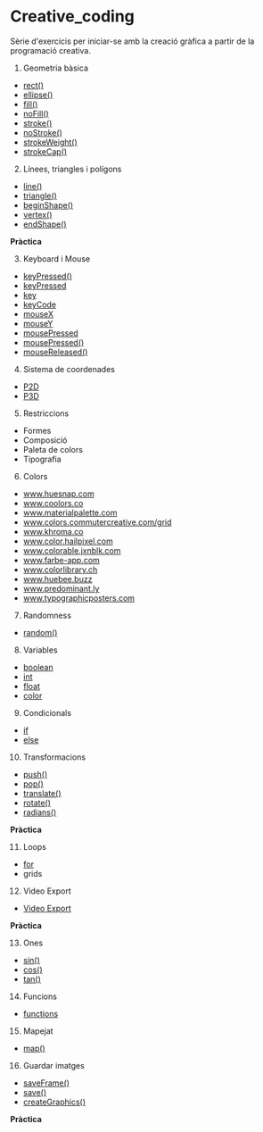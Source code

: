 # Creative_coding

Sèrie d'exercicis per iniciar-se amb la creació gràfica 
a partir de la programació creativa.

1. Geometria bàsica
* [rect()](https://processing.org/reference/rect_.html)
* [ellipse()](https://processing.org/reference/ellipse_.html)
* [fill()](https://processing.org/reference/fill_.html)
* [noFill()](https://processing.org/reference/noFill_.html)
* [stroke()](https://processing.org/reference/stroke_.html)
* [noStroke()](https://processing.org/reference/noStroke_.html)
* [strokeWeight()](https://processing.org/reference/strokeWeight_.html)
* [strokeCap()](https://processing.org/reference/strokeCap_.html)
2. Línees, triangles i polígons
* [line()](https://processing.org/reference/line_.html)
* [triangle()](https://processing.org/reference/triangle_.html)
* [beginShape()](https://www.processing.org/reference/beginShape_.html)
* [vertex()](https://www.processing.org/reference/vertex_.html)
* [endShape()](https://www.processing.org/reference/endShape_.html)

__Pràctica__

3. Keyboard i Mouse
* [keyPressed()](https://www.processing.org/reference/keyPressed_.html)
* [keyPressed](https://www.processing.org/reference/keyPressed.html)
* [key](https://www.processing.org/reference/key.html)
* [keyCode](https://www.processing.org/reference/keyCode.html)
* [mouseX](https://www.processing.org/reference/mouseX.html)
* [mouseY](https://www.processing.org/reference/mouseY.html)
* [mousePressed](https://www.processing.org/reference/mousePressed.html)
* [mousePressed()](https://www.processing.org/reference/mousePressed_.html)
* [mouseReleased()](https://www.processing.org/reference/mouseReleased_.html)

4. Sistema de coordenades
* [P2D](https://processing.org/reference/size_.html)
* [P3D](https://processing.org/tutorials/p3d/)

5. Restriccions 
* Formes
* Composició 
* Paleta de colors
* Tipografia

6. Colors
* www.huesnap.com
* www.coolors.co
* www.materialpalette.com
* www.colors.commutercreative.com/grid
* www.khroma.co
* www.color.hailpixel.com
* www.colorable.jxnblk.com
* www.farbe-app.com
* www.colorlibrary.ch
* www.huebee.buzz
* www.predominant.ly
* www.typographicposters.com

7. Randomness
* [random()](https://processing.org/reference/random_.html)

8. Variables
* [boolean](https://processing.org/reference/boolean.html)
* [int](https://processing.org/reference/int.html)
* [float](https://processing.org/reference/float.html)
* [color](https://processing.org/reference/color_.html)

9. Condicionals
* [if](https://processing.org/reference/if.html)
* [else](https://processing.org/reference/else.html)

10. Transformacions
* [push()](https://processing.org/reference/push_.html)
* [pop()](https://processing.org/reference/pop_.html)
* [translate()](https://processing.org/reference/translate_.html)
* [rotate()](https://processing.org/reference/rotate_.html)
* [radians()](https://processing.org/reference/radians_.html)

__Pràctica__

11. Loops
* [for](https://processing.org/reference/for.html)
* grids
12. Video Export
* [Video Export](https://timrodenbroeker.de/processing-tutorial-video-export/)

__Pràctica__

13. Ones
* [sin()](https://processing.org/reference/sin_.html)
* [cos()](https://processing.org/reference/cos_.html)
* [tan()](https://processing.org/reference/tan_.html)

14. Funcions
* [functions](https://processing.org/examples/functions.html)

15. Mapejat
* [map()](https://processing.org/reference/map_.html)

16. Guardar imatges
* [saveFrame()](https://processing.org/reference/saveFrame_.html)
* [save()](https://processing.org/reference/save_.html)
* [createGraphics()](https://processing.org/reference/createGraphics_.html)

__Pràctica__
